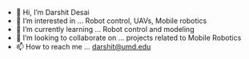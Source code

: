 - 👋 Hi, I’m Darshit Desai
- 👀 I’m interested in ... Robot control, UAVs, Mobile robotics
- 🌱 I’m currently learning ... Robot control and modeling
- 💞️ I’m looking to collaborate on ... projects related to Mobile Robotics
- 📫 How to reach me ... darshit@umd.edu

<!---
dmdarrow4597/dmdarrow4597 is a ✨ special ✨ repository because its `README.md` (this file) appears on your GitHub profile.
You can click the Preview link to take a look at your changes.
--->
